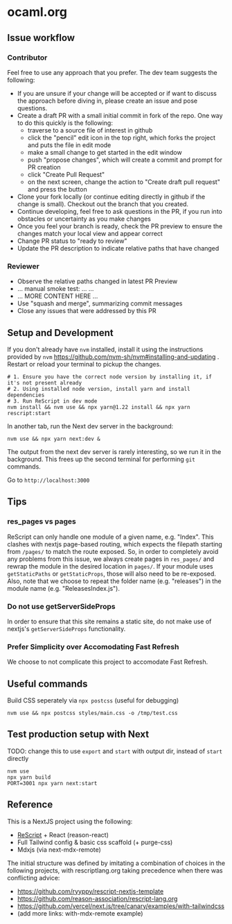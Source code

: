 # ocaml.org


## Issue workflow

### Contributor

Feel free to use any approach that you prefer. The dev team
suggests the following:
* If you are unsure if your change will be accepted or if want to discuss the
approach before diving in, please create an issue and pose questions.
* Create a draft PR with a small initial commit in fork of the repo. One way
to do this quickly is the following:
  * traverse to a source file of interest in github
  * click the "pencil" edit icon in the top right, which forks the project and puts the file in edit mode
  * make a small change to get started in the edit window
  * push "propose changes", which will create a commit and prompt for PR creation
  * click "Create Pull Request"
  * on the next screen, change the action to "Create draft pull request" and press the button
* Clone your fork locally (or continue editing directly in github if the change is small). Checkout
out the branch that you created.
* Continue developing, feel free to ask questions in
the PR, if you run into obstacles or uncertainty as you make changes
* Once you feel your branch is ready, check the PR preview to ensure the changes
match your local view and appear correct
* Change PR status to "ready to review"
* Update the PR description to indicate relative paths that have changed

### Reviewer

* Observe the relative paths changed in latest PR Preview
* ... manual smoke test: ... ...
* ... MORE CONTENT HERE ...
* Use "squash and merge", summarizing commit messages
* Close any issues that were addressed by this PR

## Setup and Development

If you don't already have `nvm` installed, install it using the instructions
provided by `nvm` https://github.com/nvm-sh/nvm#installing-and-updating . Restart
or reload your terminal to pickup the changes.

```
# 1. Ensure you have the correct node version by installing it, if it's not present already
# 2. Using installed node version, install yarn and install dependencies
# 3. Run ReScript in dev mode
nvm install && nvm use && npx yarn@1.22 install && npx yarn rescript:start
```

In another tab, run the Next dev server in the background:

```
nvm use && npx yarn next:dev &
```

The output from the next dev server is rarely interesting, so we run it in the background. 
This frees up the second terminal for performing `git` commands.

Go to `http://localhost:3000`

## Tips

### res_pages vs pages

ReScript can only handle one module of a given name, e.g. "Index". This clashes with nextjs
page-based routing, which expects the filepath starting from `/pages/` to match
the route exposed. So, in order to completely avoid any problems from this issue,
we always create pages in `res_pages/` and rewrap the module in the desired location
in `pages/`. If your module uses `getStaticPaths` or `getStaticProps`, those will also
need to be re-exposed. Also, note that we choose to repeat the folder name (e.g. "releases") 
in the module name (e.g. "ReleasesIndex.js").

### Do not use getServerSideProps

In order to ensure that this site remains a static site, do not make use of nextjs's
`getServerSideProps` functionality.

### Prefer Simplicity over Accomodating Fast Refresh

We choose to not complicate this project to accomodate Fast Refresh.


## Useful commands

Build CSS seperately via `npx postcss` (useful for debugging)

```
nvm use && npx postcss styles/main.css -o /tmp/test.css
```

## Test production setup with Next

TODO: change this to use `export` and `start` with output dir, instead of `start` directly
```
nvm use
npx yarn build
PORT=3001 npx yarn next:start
```

## Reference

This is a NextJS project using the following:

- [ReScript](https://rescript-lang.org) + React (reason-react)
- Full Tailwind config & basic css scaffold (+ purge-css)
- Mdxjs (via next-mdx-remote)

The initial structure was defined by imitating a combination of choices in the following projects, with
rescriptlang.org taking precedence when there was conflicting advice:

- https://github.com/ryyppy/rescript-nextjs-template
- https://github.com/reason-association/rescript-lang.org
- https://github.com/vercel/next.js/tree/canary/examples/with-tailwindcss
- (add more links: with-mdx-remote example)
